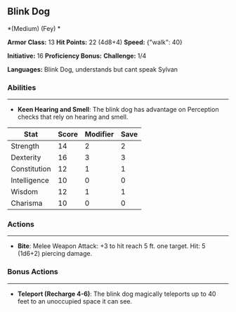 ## Blink Dog
*(Medium) (Fey) *

**Armor Class:** 13
**Hit Points:** 22 (4d8+4)
**Speed:** {"walk": 40}

**Initiative:** 16
**Proficiency Bonus:**
**Challenge:** 1/4

**Languages:** Blink Dog, understands but cant speak Sylvan

### Abilities
 --- 
- **Keen Hearing and Smell**: The blink dog has advantage on Perception checks that rely on hearing and smell.



| Stat | Score | Modifier | Save |
| ---- | ---- | ---- | ---- |
| Strength | 14 | 2 | 2 |
| Dexterity | 16 | 3 | 3 |
| Constitution | 12 | 1 | 1 |
| Intelligence | 10 | 0 | 0 |
| Wisdom | 12 | 1 | 1 |
| Charisma | 10 | 0 | 0 |

### Actions
 --- 
- **Bite**: Melee Weapon Attack: +3 to hit  reach 5 ft.  one target. Hit: 5 (1d6+2) piercing damage.

### Bonus Actions
 --- 
- **Teleport (Recharge 4-6)**: The blink dog magically teleports up to 40 feet to an unoccupied space it can see.

